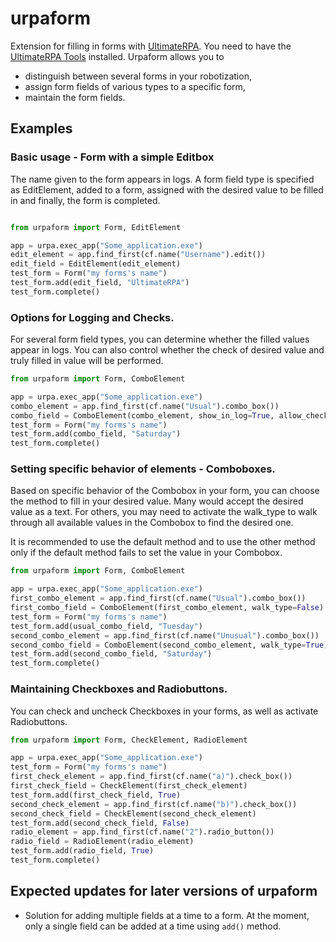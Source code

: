 # urpaform

Extension for filling in forms with [UltimateRPA](https://www.ultimaterpa.com). 
You need to have the [UltimateRPA Tools](https://www.ultimaterpa.com/documentation/_install.html) installed.
Urpaform allows you to 
- distinguish between several forms in your robotization, 
- assign form fields of various types to a specific form,
- maintain the form fields.


## Examples 

### Basic usage - Form with a simple Editbox

The name given to the form appears in logs. A form field type is specified 
as EditElement, added to a form, assigned with the desired value to be filled in 
and finally, the form is completed.

```python

from urpaform import Form, EditElement

app = urpa.exec_app("Some_application.exe")
edit_element = app.find_first(cf.name("Username").edit())
edit_field = EditElement(edit_element)
test_form = Form("my forms's name")
test_form.add(edit_field, "UltimateRPA")
test_form.complete()
```


### Options for Logging and Checks.

For several form field types, you can determine whether the filled values 
appear in logs. You can also control whether the check of desired value and truly filled 
in value will be performed. 

```python
from urpaform import Form, ComboElement

app = urpa.exec_app("Some_application.exe")
combo_element = app.find_first(cf.name("Usual").combo_box())
combo_field = ComboElement(combo_element, show_in_log=True, allow_check=False)
test_form = Form("my forms's name")
test_form.add(combo_field, "Saturday")
test_form.complete()
```


### Setting specific behavior of elements - Comboboxes.

Based on specific behavior of the Combobox in your form, you can choose the method 
to fill in your desired value. Many would accept the desired value as a text. For others,
you may need to activate the walk_type to walk through all available values in the 
Combobox to find the desired one.

It is recommended to use the default method and to use the other method only if the 
default method fails to set the value in your Combobox.

```python
from urpaform import Form, ComboElement

app = urpa.exec_app("Some_application.exe")
first_combo_element = app.find_first(cf.name("Usual").combo_box())
first_combo_field = ComboElement(first_combo_element, walk_type=False)
test_form = Form("my forms's name")
test_form.add(usual_combo_field, "Tuesday")
second_combo_element = app.find_first(cf.name("Unusual").combo_box())
second_combo_field = ComboElement(second_combo_element, walk_type=True)
test_form.add(second_combo_field, "Saturday")
test_form.complete()
```


### Maintaining Checkboxes and Radiobuttons.

You can check and uncheck Checkboxes in your forms, as well as activate Radiobuttons.

```python
from urpaform import Form, CheckElement, RadioElement

app = urpa.exec_app("Some_application.exe")
test_form = Form("my forms's name")
first_check_element = app.find_first(cf.name("a)").check_box())
first_check_field = CheckElement(first_check_element)
test_form.add(first_check_field, True)
second_check_element = app.find_first(cf.name("b)").check_box())
second_check_field = CheckElement(second_check_element)
test_form.add(second_check_field, False)
radio_element = app.find_first(cf.name("2").radio_button())
radio_field = RadioElement(radio_element)
test_form.add(radio_field, True)
test_form.complete()
```

## Expected updates for later versions of urpaform

- Solution for adding multiple fields at a time to a form. At the moment, 
only a single field can be added at a time using `add()` method. 